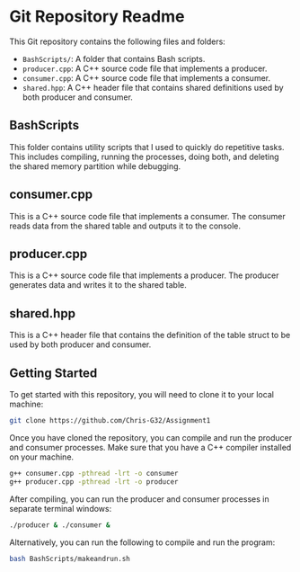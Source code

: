 # Git Repository Readme

This Git repository contains the following files and folders:

- `BashScripts/`: A folder that contains Bash scripts.
- `producer.cpp`: A C++ source code file that implements a producer.
- `consumer.cpp`: A C++ source code file that implements a consumer.
- `shared.hpp`: A C++ header file that contains shared definitions used by both producer and consumer.

## BashScripts

This folder contains utility scripts that I used to quickly do repetitive tasks. This includes compiling, running the processes, doing both, and deleting the shared memory partition while debugging.

## consumer.cpp

This is a C++ source code file that implements a consumer. The consumer reads data from the shared table and outputs it to the console.

## producer.cpp

This is a C++ source code file that implements a producer. The producer generates data and writes it to the shared table.

## shared.hpp

This is a C++ header file that contains the definition of the table struct to be used by both producer and consumer.

## Getting Started

To get started with this repository, you will need to clone it to your local machine:

```bash
git clone https://github.com/Chris-G32/Assignment1
```

Once you have cloned the repository, you can compile and run the producer and consumer processes. Make sure that you have a C++ compiler installed on your machine.

```bash
g++ consumer.cpp -pthread -lrt -o consumer
g++ producer.cpp -pthread -lrt -o producer
```
After compiling, you can run the producer and consumer processes in separate terminal windows:

```bash
./producer & ./consumer &
```

Alternatively, you can run the following to compile and run the program:

```bash
bash BashScripts/makeandrun.sh
```
